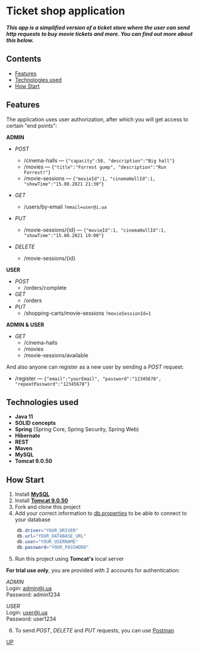 <a id="up"></a>

<h1>Ticket shop application</h1>   

___This app is a simplified version of a ticket store where the user can send http requests to buy movie tickets and more. You can find out more about this below.___





<h2>Contents</h2>

- [Features](#features)
- [Technologies used](#technologies)
- [How Start](#howStart)




<a id="features"></a>

<h2>Features</h2>



The application uses user authorization, 
after which you will get access to certain "end points":

__ADMIN__
  * _POST_ 
    * /cinema-halls — ```{"capacity":50, "description":"Big hall"}```
    * /movies — ```{"title":"Forrest gump", "description":"Run Forrest!"}```  
    * /movie-sessions — ```{"movieId":1, "cinemaHallId":1, "showTime":"15.08.2021 21:30"}```
    
  * _GET_
    * /users/by-email ```?email=user@i.ua```
  * _PUT_  
    * /movie-sessions/{id} — ```{"movieId":1, "cinemaHallId":1, "showTime":"15.08.2021 19:00"}```
  * _DELETE_  
    * /movie-sessions/{id}  
  

__USER__
  * _POST_
    * /orders/complete
  * _GET_
    * /orders
  * _PUT_
    * /shopping-carts/movie-sessions ```?movieSessionId=1```

__ADMIN & USER__
  * _GET_
    * /cinema-halls  
    *  /movies   
    *  /movie-sessions/available   

And also anyone can register as a new user by sending a _POST_ request:
* /register — ```{"email":"yourEmail", "password":"12345678", "repeatPassword":"12345678"}```










<a id="technologies"></a>

<h2>Technologies used</h2>



* __Java 11__
* __SOLID concepts__
* __Spring__ (Spring Core, Spring Security, Spring Web)
* __Hibernate__
* __REST__
* __Maven__
* __MySQL__
* __Tomcat 9.0.50__





<a id="howStart"></a>

<h2>How Start</h2>


 1. Install __[MySQL](https://dev.mysql.com/downloads/)__  
 2. Install __[Tomcat 9.0.50](https://archive.apache.org/dist/tomcat/tomcat-9/v9.0.50/bin/)__  
 3. Fork and clone this project  
 4. Add your correct information to [db.properties](src/main/resources/db.properties) to be able to connect to your database
  
```java
    db.driver="YOUR_DRIVER"
    db.url="YOUR_DATABASE_URL"
    db.user="YOUR_USERNAME"
    db.password="YOUR_PASSWORD"
```

5.  Run this project using __Tomcat's__ local server  

__For trial use only__, you are provided with 2 accounts for authentication:  

_ADMIN_         
Login: admin@i.ua  
Password: admin1234

_USER_  
Login: user@i.ua  
Password: user1234 


6. To send _POST_, _DELETE_ and _PUT_ requests, you can use [Postman](https://www.postman.com/home)  








[UP](#up)
  
